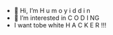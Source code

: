 - 👋 Hi, I’m H u m o y i d d i n
- 👀 I’m interested in C O D I NG
- I want tobe white H A C K E R !!!

<!---
Lanselord/Lanselord is a ✨ special ✨ repository because its `README.md` (this file) appears on your GitHub profile.
You can click the Preview link to take a look at your changes.
--->

